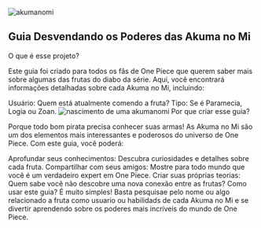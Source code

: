 ![akumanomi]([link_do_gif](https://pa1.aminoapps.com/6528/b8ad9ebb6234e1464cc62177f1e745dcd1ad1982_hq.gif))

## Guia Desvendando os Poderes das Akuma no Mi

O que é esse projeto?

Este guia foi criado para todos os fãs de One Piece que querem saber mais sobre algumas das frutas do diabo  da série. Aqui, você encontrará informações detalhadas sobre cada Akuma no Mi, incluindo:

Usuário: Quem está atualmente comendo a fruta?
Tipo: Se é Paramecia, Logia ou Zoan.
![nascimento de uma akumanomi](https://static.wikia.nocookie.net/op-seken-infos/images/4/47/FDD.gif/revision/latest?cb=20160722154242&path-prefix=fr)
Por que criar esse guia?

Porque todo bom pirata precisa conhecer suas armas! As Akuma no Mi são um dos elementos mais interessantes e poderosos do universo de One Piece. Com este guia, você poderá:

Aprofundar seus conhecimentos: Descubra curiosidades e detalhes sobre cada fruta.
Compartilhar com seus amigos: Mostre para todo mundo que você é um verdadeiro expert em One Piece.
Criar suas próprias teorias: Quem sabe você não descobre uma nova conexão entre as frutas?
Como usar este guia?
É muito simples! Basta pesquisae pelo nome ou algo relacionado a fruta como usuario ou habilidads de cada Akuma no Mi e se divertir aprendendo sobre os poderes mais incríveis do mundo de One Piece.
